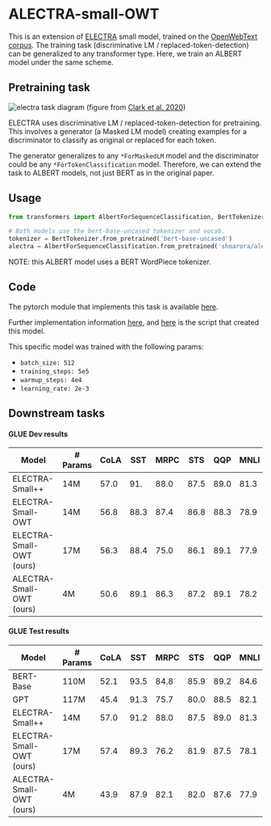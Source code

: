 # ALECTRA-small-OWT

This is an extension of
[ELECTRA](https://openreview.net/forum?id=r1xMH1BtvB) small model, trained on the
[OpenWebText corpus](https://skylion007.github.io/OpenWebTextCorpus/).
The training task (discriminative LM / replaced-token-detection) can be generalized to any transformer type.  Here, we train an ALBERT model under the same scheme.

## Pretraining task
![electra task diagram](https://github.com/shoarora/lmtuners/raw/master/assets/electra.png)
(figure from [Clark et al. 2020](https://openreview.net/pdf?id=r1xMH1BtvB))

ELECTRA uses discriminative LM / replaced-token-detection for pretraining.
This involves a generator (a Masked LM model) creating examples for a discriminator
to classify as original or replaced for each token.

The generator generalizes to any `*ForMaskedLM` model and the discriminator could be
any `*ForTokenClassification` model.  Therefore, we can extend the task to ALBERT models,
not just BERT as in the original paper.

## Usage
```python
from transformers import AlbertForSequenceClassification, BertTokenizer

# Both models use the bert-base-uncased tokenizer and vocab.
tokenizer = BertTokenizer.from_pretrained('bert-base-uncased')
alectra = AlbertForSequenceClassification.from_pretrained('shoarora/alectra-small-owt')
```
NOTE: this ALBERT model uses a BERT WordPiece tokenizer.

## Code
The pytorch module that implements this task is available [here](https://github.com/shoarora/lmtuners/blob/master/lmtuners/lightning_modules/discriminative_lm.py).

Further implementation information [here](https://github.com/shoarora/lmtuners/tree/master/experiments/disc_lm_small),
and [here](https://github.com/shoarora/lmtuners/blob/master/experiments/disc_lm_small/train_alectra_small.py) is the script that created this model.

This specific model was trained with the following params:
- `batch_size: 512`
- `training_steps: 5e5`
- `warmup_steps: 4e4`
- `learning_rate: 2e-3`


## Downstream tasks
#### GLUE Dev results
| Model                    | # Params | CoLA | SST | MRPC | STS  | QQP  | MNLI | QNLI | RTE |
| ---                      | ---      | ---  | --- | ---  | ---  | ---  | ---  | ---  | --- |
| ELECTRA-Small++          | 14M      | 57.0 | 91. | 88.0 | 87.5 | 89.0 | 81.3 | 88.4 | 66.7|
| ELECTRA-Small-OWT        | 14M      | 56.8 | 88.3| 87.4 | 86.8 | 88.3 | 78.9 | 87.9 | 68.5|
| ELECTRA-Small-OWT (ours) | 17M      | 56.3 | 88.4| 75.0 | 86.1 | 89.1 | 77.9 | 83.0 | 67.1|
| ALECTRA-Small-OWT (ours) |  4M      | 50.6 | 89.1| 86.3 | 87.2 | 89.1 | 78.2 | 85.9 | 69.6|


#### GLUE Test results
| Model                    | # Params | CoLA | SST | MRPC | STS  | QQP  | MNLI | QNLI | RTE |
| ---                      | ---      | ---  | --- | ---  | ---  | ---  | ---  | ---  | --- |
| BERT-Base                | 110M     | 52.1 | 93.5| 84.8 | 85.9 | 89.2 | 84.6 | 90.5 | 66.4|
| GPT                      | 117M     | 45.4 | 91.3| 75.7 | 80.0 | 88.5 | 82.1 | 88.1 | 56.0|
| ELECTRA-Small++          | 14M      | 57.0 | 91.2| 88.0 | 87.5 | 89.0 | 81.3 | 88.4 | 66.7|
| ELECTRA-Small-OWT (ours) | 17M      | 57.4 | 89.3| 76.2 | 81.9 | 87.5 | 78.1 | 82.4 | 68.1|
| ALECTRA-Small-OWT (ours) |  4M      | 43.9 | 87.9| 82.1 | 82.0 | 87.6 | 77.9 | 85.8 | 67.5|
